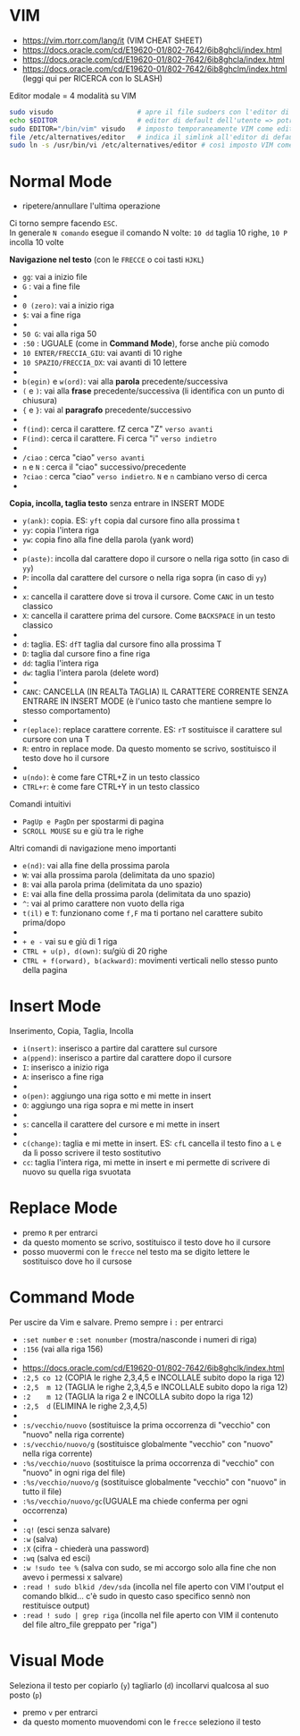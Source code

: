 # VIM

* https://vim.rtorr.com/lang/it (VIM CHEAT SHEET)
* https://docs.oracle.com/cd/E19620-01/802-7642/6ib8ghcli/index.html
* https://docs.oracle.com/cd/E19620-01/802-7642/6ib8ghcla/index.html
* https://docs.oracle.com/cd/E19620-01/802-7642/6ib8ghclm/index.html (leggi qui per RICERCA con lo SLASH)

Editor modale = 4 modalità su VIM

```bash
sudo visudo                     # apre il file sudoers con l'editor di default: magari non è VIM
echo $EDITOR                    # editor di default dell'utente => potrebbe essere vuota
sudo EDITOR="/bin/vim" visudo   # imposto temporaneamente VIM come editor di default
file /etc/alternatives/editor   # indica il simlink all'editor di default (di solito nano)
sudo ln -s /usr/bin/vi /etc/alternatives/editor # così imposto VIM come editor di default
```



# Normal Mode
- ripetere/annullare l'ultima operazione
 
Ci torno sempre facendo `ESC`.  
In generale `N comando` esegue il comando N volte: `10 dd` taglia 10 righe, `10 P` incolla 10 volte

**Navigazione nel testo** (con le `FRECCE` o coi tasti `HJKL`)
- `gg`: vai a inizio file
- `G` : vai a fine file
-
- `0 (zero)`: vai a inizio riga
- `$`: vai a fine riga
- 
- `50 G`: vai alla riga 50
- `:50` : UGUALE (come in **Command Mode**), forse anche più comodo
- `10 ENTER/FRECCIA_GIU`: vai avanti di 10 righe
- `10 SPAZIO/FRECCIA_DX`: vai avanti di 10 lettere
-
- `b(egin)` e `w(ord)`: vai alla **parola** precedente/successiva
- `(` e `)`: vai alla **frase** precedente/successiva (li identifica con un punto di chiusura) 
- `{` e `}`: vai al **paragrafo** precedente/successivo
- 
- `f(ind)`: cerca il carattere. fZ cerca "Z" `verso avanti`
- `F(ind)`: cerca il carattere. Fi cerca "i" `verso indietro`
- 
- `/ciao`   : cerca "ciao" `verso avanti`
- `n` e `N` : cerca il "ciao" successivo/precedente
- `?ciao`   : cerca "ciao" `verso indietro`. `N` e `n` cambiano verso di cerca
- 

  **Copia, incolla, taglia testo** senza entrare in INSERT MODE
- `y(ank)`: copia. ES: `yft` copia dal cursore fino alla prossima t
- `yy`: copia l'intera riga
- `yw`: copia fino alla fine della parola (yank word)
- 
- `p(aste)`: incolla dal carattere dopo il cursore o nella riga sotto (in caso di `yy`)
- `P`: incolla dal carattere del cursore o nella riga sopra (in caso di `yy`)
- 
- `x`: cancella il carattere dove si trova il cursore. Come `CANC` in un testo classico
- `X`: cancella il carattere prima del cursore. Come `BACKSPACE` in un testo classico
- 
- `d`: taglia. ES: `dfT` taglia dal cursore fino alla prossima T
- `D`: taglia dal cursore fino a fine riga
- `dd`: taglia l'intera riga
- `dw`: taglia l'intera parola (delete word)
- 
- `CANC`: CANCELLA (IN REALTà TAGLIA) IL CARATTERE CORRENTE SENZA ENTRARE IN INSERT MODE (è l'unico tasto che mantiene sempre lo stesso comportamento)
- 
- `r(eplace)`: replace carattere corrente. ES: `rT` sostituisce il carattere sul cursore con una T
- `R`: entro in replace mode. Da questo momento se scrivo, sostituisco il testo dove ho il cursore
- 
- `u(ndo)`: è come fare CTRL+Z in un testo classico
- `CTRL+r`: è come fare CTRL+Y in un testo classico

Comandi intuitivi
- `PagUp e PagDn` per spostarmi di pagina
- `SCROLL MOUSE` su e giù tra le righe

Altri comandi di navigazione meno importanti
- `e(nd)`: vai alla fine della prossima parola
- `W`: vai alla prossima parola (delimitata da uno spazio)
- `B`: vai alla parola prima (delimitata da uno spazio)
- `E`: vai alla fine della prossima parola (delimitata da uno spazio)
- `^`: vai al primo carattere non vuoto della riga
- `t(il)` e `T`: funzionano come `f,F` ma ti portano nel carattere subito prima/dopo
-
- `+ e -` vai su e giù di 1 riga
- `CTRL + u(p), d(own)`: su/giù di 20 righe
- `CTRL + f(orward), b(ackward)`: movimenti verticali nello stesso punto della pagina



# Insert Mode
Inserimento, Copia, Taglia, Incolla
- `i(nsert)`: inserisco a partire dal carattere sul cursore
- `a(ppend)`: inserisco a partire dal carattere dopo il cursore 
- `I`: inserisco a inizio riga
- `A`: inserisco a fine riga
- 
- `o(pen)`: aggiungo una riga sotto e mi mette in insert
- `O`: aggiungo una riga sopra e mi mette in insert
- 
- `s`: cancella il carattere del cursore e mi mette in insert
- 
- `c(change)`: taglia e mi mette in insert. ES: `cfL` cancella il testo fino a `L` e da lì posso scrivere il testo sostitutivo
- `cc`: taglia l'intera riga, mi mette in insert e mi permette di scrivere di nuovo su quella riga svuotata



# Replace Mode
- premo `R` per entrarci
- da questo momento se scrivo, sostituisco il testo dove ho il cursore
- posso muovermi con le `frecce` nel testo ma se digito lettere le sostituisco dove ho il cursose



# Command Mode
Per uscire da Vim e salvare. Premo sempre i `:` per entrarci
- `:set number` e `:set nonumber` (mostra/nasconde i numeri di riga)
- `:156` (vai alla riga 156)
- 
- https://docs.oracle.com/cd/E19620-01/802-7642/6ib8ghclk/index.html
- `:2,5 co 12`  (COPIA  le righe 2,3,4,5 e INCOLLALE subito dopo la riga 12)
- `:2,5  m 12`  (TAGLIA le righe 2,3,4,5 e INCOLLALE subito dopo la riga 12)
- `:2    m 12`  (TAGLIA la riga 2 e INCOLLA subito dopo la riga 12)
- `:2,5  d`     (ELIMINA le righe 2,3,4,5)
- 
- `:s/vecchio/nuovo`    (sostituisce la prima occorrenza di "vecchio" con "nuovo" nella riga corrente)
- `:s/vecchio/nuovo/g`  (sostituisce globalmente "vecchio" con "nuovo" nella riga corrente)
- `:%s/vecchio/nuovo`   (sostituisce la prima occorrenza di "vecchio" con "nuovo" in ogni riga del file)
- `:%s/vecchio/nuovo/g` (sostituisce globalmente "vecchio" con "nuovo" in tutto il file)
- `:%s/vecchio/nuovo/gc`(UGUALE ma chiede conferma per ogni occorrenza)
- 
- `:q!`  (esci senza salvare)
- `:w`   (salva)
- `:X`   (cifra - chiederà una password)
- `:wq`  (salva ed esci)
- `:w !sudo tee %`   (salva con sudo, se mi accorgo solo alla fine che non avevo i permessi x salvare)
- `:read ! sudo blkid /dev/sda` (incolla nel file aperto con VIM l'output el comando blkid... c'è sudo in questo caso specifico sennò non restituisce output)
- `:read ! sudo | grep riga`    (incolla nel file aperto con VIM il contenuto del file altro_file greppato per "riga")



# Visual Mode
Seleziona il testo per copiarlo (`y`) tagliarlo (`d`) incollarvi qualcosa al suo posto (`p`)
- premo `v` per entrarci
- da questo momento muovendomi con le `frecce` seleziono il testo
